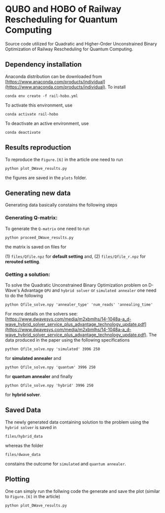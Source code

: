 # QUBO and HOBO of Railway Rescheduling for Quantum Computing

Source code utilized for Quadratic and Higher-Order Unconstrained Binary Optimization of Railway Rescheduling for Quantum Computing.

## Dependency installation

Anaconda distribution can be downloaded from [https://www.anaconda.com/products/individual](https://www.anaconda.com/products/individual). To install

```
conda env create -f rail-hobo.yml
```

To activate this environment, use
```
conda activate rail-hobo
```
To deactivate an active environment, use
```
conda deactivate
```

## Results reproduction

To reproduce the `Figure.[6]` in the article one need to run

```
python plot_DWave_results.py
```
the figures are saved in the `plots` folder.

## Generating new data

Generating data basically constains the following steps

### Generating Q-matrix:
To generate the `Q-matrix` one need to run

```
python proceed_DWave_results.py
```

the matrix is saved on files for 


(1) `files/Qfile.npz` for **default setting** and,
(2) `files/Qfile_r.npz` for **rerouted setting**.

### Getting a solution:

To solve the Quadratic Unconstrained Binary Optimization problem on D-Wave's Advantage `QPU` and `hybrid solver` or `simulated annealer` one need to do the following

```
python Qfile_solve.npy 'annealer_type' 'num_reads' 'annealing_time'
```

For more details on the solvers see: [https://www.dwavesys.com/media/m2xbmlhs/14-1048a-a_d-wave_hybrid_solver_service_plus_advantage_technology_update.pdf](https://www.dwavesys.com/media/m2xbmlhs/14-1048a-a_d-wave_hybrid_solver_service_plus_advantage_technology_update.pdf). The data produced in the paper using the following specifications


```
python Qfile_solve.npy 'simulated' 3996 250
```
for **simulated annealer** and 

```
python Qfile_solve.npy 'quantum' 3996 250
```
for **quantum annealer** and finally

```
python Qfile_solve.npy 'hybrid' 3996 250
```
for **hybrid solver**.

## Saved Data

The newly generated data containing solution to the problem using the `hybrid solver` is saved in

```
files/hybrid_data
```
whereas the folder

```
files/dwave_data
```
constains the outcome for `simulated` and `quantum annealer`.

## Plotting

One can simply run the follwing code the generate and save the plot (similar to `Figure.[6]` in the article)

```
python plot_DWave_results.py
```